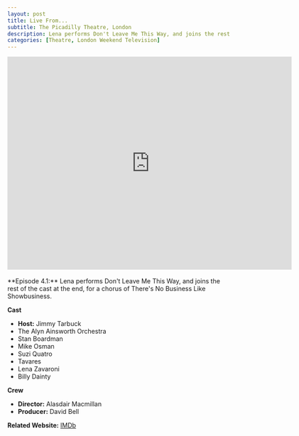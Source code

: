 ```yaml
---
layout: post
title: Live From...
subtitle: The Picadilly Theatre, London
description: Lena performs Don't Leave Me This Way, and joins the rest of the cast at the end, for a chorus of There's No Business Like Showbusiness.
categories: [Theatre, London Weekend Television]
---
```


<div class="responsive-video">
<iframe width="640px" height="480px" src="https://www.youtube.com/embed/jNQDWIum-J4?rel=0&showinfo=1" frameborder="0" allowfullscreen=""></iframe>
</div>
<br />
**Episode 4.1:** Lena performs Don't Leave Me This Way, and joins the rest of the cast at the end, for a chorus of There's No Business Like Showbusiness.

**Cast**
* **Host:** Jimmy Tarbuck
* The Alyn Ainsworth Orchestra
* Stan Boardman
* Mike Osman
* Suzi Quatro
* Tavares
* Lena Zavaroni
* Billy Dainty

**Crew**
* **Director:** Alasdair Macmillan
* **Producer:** David Bell

**Related Website:**
<span class="post-categories">[IMDb](https://www.imdb.com/title/tt1793009)</span>
